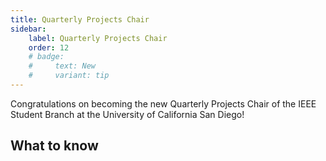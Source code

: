 ```yaml
---
title: Quarterly Projects Chair
sidebar:
    label: Quarterly Projects Chair
    order: 12
    # badge:
    #     text: New
    #     variant: tip
---
```


Congratulations on becoming the new Quarterly Projects Chair of the IEEE Student Branch at the University of California San Diego!

## What to know

